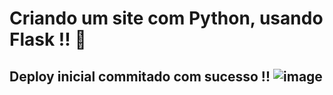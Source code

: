 # Criando um site com Python, usando Flask !! 🐍
## Deploy inicial commitado com sucesso !! ![image](https://user-images.githubusercontent.com/89000535/167230859-8ee26d73-437b-49a3-9bb3-bc4558473581.png)
